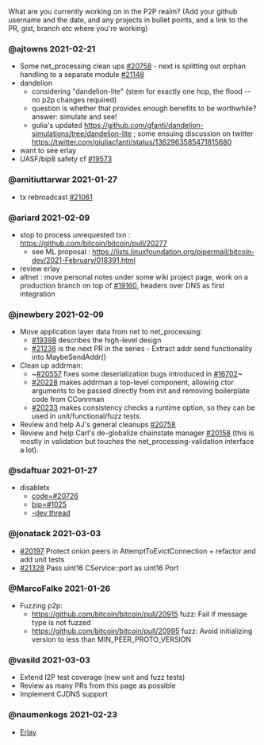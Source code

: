 What are you currently working on in the P2P realm? (Add your github username and the date, and any projects in bullet points, and a link to the PR, gist, branch etc where you're working)

### @ajtowns 2021-02-21

* Some net_processing clean ups [#20758](https://github.com/bitcoin/bitcoin/pull/20758) - next is splitting out orphan handling to a separate module [#21148](https://github.com/bitcoin/bitcoin/pull/21148)
* dandelion
  - considering "dandelion-lite" (stem for exactly one hop, the flood -- no p2p changes required)
  - question is whether that provides enough benefits to be worthwhile? answer: simulate and see!
  - gulia's updated https://github.com/gfanti/dandelion-simulations/tree/dandelion-lite ; some ensuing discussion on twitter https://twitter.com/giuliacfanti/status/1362963585471815680
* want to see erlay
* UASF/bip8 safety cf [#19573](https://github.com/bitcoin/pull/19573)

### @amitiuttarwar 2021-01-27

* tx rebroadcast [#21061](https://github.com/bitcoin/bitcoin/pull/21061)

### @ariard 2021-02-09

- stop to process unrequested txn : https://github.com/bitcoin/bitcoin/pull/20277
   - see ML proposal : https://lists.linuxfoundation.org/pipermail/bitcoin-dev/2021-February/018391.html
- review erlay
- altnet : move personal notes under some wiki project page, work on a production branch on top of [#19160](https://github.com/bitcoin/bitcoin/pull/19160), headers over DNS as first integration

### @jnewbery 2021-02-09

- Move application layer data from net to net_processing:
  - [#19398](https://github.com/bitcoin/bitcoin/issues/19398) describes the high-level design
  - [#21236](https://github.com/bitcoin/bitcoin/pull/21236) is the next PR in the series - Extract addr send functionality into MaybeSendAddr()
- Clean up addrman:
  - ~[#20557](https://github.com/bitcoin/bitcoin/pull/20557) fixes some deserialization bugs introduced in [#16702](https://github.com/bitcoin/bitcoin/pull/16702)~
  - [#20228](https://github.com/bitcoin/bitcoin/pull/20228) makes addrman a top-level component, allowing ctor arguments to be passed directly from init and removing boilerplate code from CConnman
  - [#20233](https://github.com/bitcoin/bitcoin/pull/20233) makes consistency checks a runtime option, so they can be used in unit/functional/fuzz tests.
- Review and help AJ's general cleanups [#20758](https://github.com/bitcoin/bitcoin/pull/20758)
- Review and help Carl's de-globalize chainstate manager [#20158](https://github.com/bitcoin/bitcoin/pull/20158) (this is mostly in validation but touches the net_processing-validation interface a lot).

### @sdaftuar 2021-01-27

* disabletx
  * [code=#20726](https://github.com/bitcoin/bitcoin/pull/20726)
  * [bip=#1025](https://github.com/bitcoin/bips/pull/1052)
  * [-dev thread](https://lists.linuxfoundation.org/pipermail/bitcoin-dev/2021-January/018340.html)

### @jonatack 2021-03-03

* [#20197](https://github.com/bitcoin/bitcoin/pull/20197) Protect onion peers in AttemptToEvictConnection + refactor and add unit tests
* [#21328](https://github.com/bitcoin/bitcoin/pull/21328) Pass uint16 CService::port as uint16 Port

### @MarcoFalke 2021-01-26

* Fuzzing p2p:
  * https://github.com/bitcoin/bitcoin/pull/20915  fuzz: Fail if message type is not fuzzed
  * https://github.com/bitcoin/bitcoin/pull/20995  fuzz: Avoid initializing version to less than MIN_PEER_PROTO_VERSION 

### @vasild 2021-03-03

* Extend I2P test coverage (new unit and fuzz tests)
* Review as many PRs from this page as possible
* Implement CJDNS support

### @naumenkogs 2021-02-23
* [Erlay](https://github.com/bitcoin/bitcoin/pull/18261)
